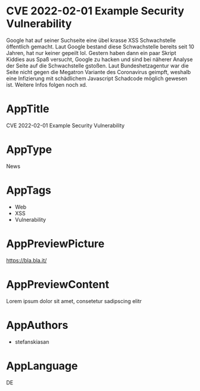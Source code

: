 # CVE 2022-02-01 Example Security Vulnerability
Google hat auf seiner Suchseite eine übel krasse XSS Schwachstelle öffentlich gemacht. Laut Google bestand diese Schwachstelle bereits seit 10 Jahren, hat nur keiner gepeilt lol. Gestern haben dann ein paar Skript Kiddies aus Spaß versucht, Google zu hacken und sind bei näherer Analyse der Seite auf die Schwachstelle gstoßen. Laut Bundeshetzagentur war die Seite nicht gegen die Megatron Variante des Coronavirus geimpft, weshalb eine Infizierung mit schädlichem Javascript Schadcode möglich gewesen ist. Weitere Infos folgen noch xd.




# AppTitle
CVE 2022-02-01 Example Security Vulnerability

# AppType
News

# AppTags
- Web
- XSS
- Vulnerability

# AppPreviewPicture
https://bla.bla.it/

# AppPreviewContent
Lorem ipsum dolor sit amet, consetetur sadipscing elitr

# AppAuthors
- stefanskiasan

# AppLanguage
DE
